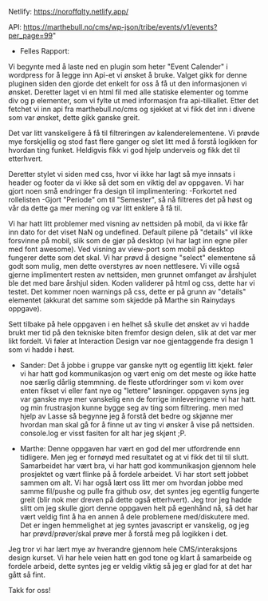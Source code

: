 Netlify: 
https://noroffqlty.netlify.app/

API: 
https://marthebull.no/cms/wp-json/tribe/events/v1/events?per_page=99"




- Felles Rapport:

Vi begynte med å laste ned en plugin som heter "Event Calender" i wordpress for å legge inn Api-et vi ønsket å bruke.
Valget gikk for denne pluginen siden den gjorde det enkelt for oss å få ut den informasjonen vi ønsket.
Deretter laget vi en html fil med alle statiske elementer og tomme div og p elementer, som vi fylte ut med informasjon fra api-tilkallet. Etter det fetchet vi inn api fra marthebull.no/cms og sjekket at vi fikk det inn i divene som var ønsket, dette gikk ganske greit. 

Det var litt vanskeligere å få til filtreringen av kalenderelementene. Vi prøvde mye forskjellig og stod fast flere ganger og slet litt med å forstå logikken for hvordan ting funket. Heldigvis fikk vi god hjelp underveis og fikk det til etterhvert. 


Deretter stylet vi siden med css, hvor vi ikke har lagt så mye innsats i header og footer da vi ikke så det som en viktig del av oppgaven. Vi har gjort noen små endringer fra design til implimentering:
-Forkortet ned rollelisten
-Gjort "Periode" om til "Semester", så nå filtreres det på høst og vår da dette ga mer mening og var litt enklere å få til.

Vi har hatt litt problemer med visning av nettsiden på mobil, da vi ikke får inn dato for det viset NaN og undefined. Default pilene på "details" vil ikke forsvinne på mobil, slik som de gjør på desktop (vi har lagt inn egne piler med font awesome). Ved visning av view-port som mobil på desktop fungerer dette som det skal. Vi har prøvd å designe "select" elementene så godt som mulig, men dette overstyres av noen nettlesere. Vi ville også gjerne implimentert resten av nettsiden, men grunnet omfanget av årshjulet ble det med bare årshjul siden. Koden validerer på html og css, dette har vi testet. Det kommer noen warnings på css, dette er på grunn av "details" elementet (akkurat det samme som skjedde på Marthe sin Rainydays oppgave).

Sett tilbake på hele oppgaven i en helhet så skulle det ønsket av vi hadde brukt mer tid på den tekniske biten fremfor design delen, slik at det var mer likt fordelt. Vi føler at Interaction Design var noe gjentaggende fra design 1 som vi hadde i høst.


- Sander:
Det å jobbe i gruppe var ganske nytt og egentlig litt kjekt. føler vi har hatt god kommunikasjon og vært enig om det meste og ikke hatte noe særlig dårlig stemmning. de fleste utfordringer som vi kom over enten fikset vi eller fant nye og "lettere" løsninger. oppgaven syns jeg var ganske mye mer vanskelig enn de forrige innleveringene vi har hatt. og min frustrasjon kunne bygge seg av ting som filtrering. men med hjelp av Lasse så begynne jeg å forstå det bedre og skjønne mer hvordan man skal gå for å finne ut av ting vi ønsker å vise på nettsiden. console.log er visst fasiten for alt har jeg skjønt ;P.


- Marthe:
Denne oppgaven har vært en god del mer utfordrende enn tidligere. Men jeg er fornøyd med resultatet og at vi fikk det til til slutt. Samarbeidet har vært bra, vi har hatt god kommunikasjon gjennom hele prosjektet og vært flinke på å fordele arbeidet. Vi har stort sett jobbet sammen om alt. Vi har også lært oss litt mer om hvordan jobbe med samme fil/pushe og pulle fra github osv, det syntes jeg egentlig fungerte greit (blir nok mer dreven på dette også etterhvert). Jeg tror jeg hadde slitt om jeg skulle gjort denne oppgaven helt på egenhånd nå, så det har vært veldig fint å ha en annen å dele problemene med/diskutere med. Det er ingen hemmelighet at jeg syntes javascript er vanskelig, og jeg har prøvd/prøver/skal prøve mer å forstå meg på logikken i det. 

Jeg tror vi har lært mye av hverandre gjennom hele CMS/interaksjons design kurset. Vi har hele veien hatt en god tone og klart å samarbeide og fordele arbeid, dette syntes jeg er veldig viktig så jeg er glad for at det har gått så fint. 


Takk for oss!
